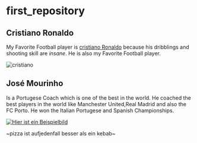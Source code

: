 # first_repository

## Cristiano Ronaldo
My Favorite Football player is [cristiano Ronaldo](https://de.wikipedia.org/wiki/Cristiano_Ronaldo) because his dribblings and shooting skill are *insane*.
He is also my Favorite Football player. 

![cristiano](https://user-images.githubusercontent.com/111046337/184092273-a57ab64f-fe0e-4e57-85ec-032a2406749f.png)


## José Mourinho 
 Is a Portugese Coach which is one of the best in the world.
 He coached the best players in the world like Manchester United,Real Madrid and also the FC Porto.
 He won the Italian Portugese and Spanish Championships.
 





[![Hier ist ein Beispielbild](https://upload.wikimedia.org/wikipedia/commons/4/4a/Jos%C3%A9_Mourinho.jpg)](https://de.wikipedia.org/wiki/Jos%C3%A9_Mourinho)

~pizza ist aufjedenfall besser als ein kebab~
